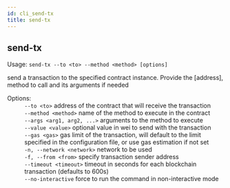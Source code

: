 ```yaml
---
id: cli_send-tx
title: send-tx
---
```


<div class="cli-command"><h2 class="cli-title">send-tx</h2><p class="cli-usage">Usage: <code>send-tx --to &lt;to&gt; --method &lt;method&gt; [options]</code></p><p>send a transaction to the specified contract instance. Provide the [address], method to call and its arguments if needed<br/></p><dl><dt><span>Options:</span></dt><dd><div><code>--to &lt;to&gt;</code> address of the contract that will receive the transaction</div><div><code>--method &lt;method&gt;</code> name of the method to execute in the contract</div><div><code>--args &lt;arg1, arg2, ...&gt;</code> arguments to the method to execute</div><div><code>--value &lt;value&gt;</code> optional value in wei to send with the transaction</div><div><code>--gas &lt;gas&gt;</code> gas limit of the transaction, will default to the limit specified in the configuration file, or use gas estimation if not set</div><div><code>-n, --network &lt;network&gt;</code> network to be used</div><div><code>-f, --from &lt;from&gt;</code> specify transaction sender address</div><div><code>--timeout &lt;timeout&gt;</code> timeout in seconds for each blockchain transaction (defaults to 600s)</div><div><code>--no-interactive</code> force to run the command in non-interactive mode</div></dd></dl></div>
